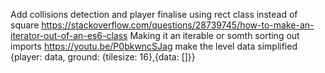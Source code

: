 Add collisions detection and player
finalise using rect class instead of square
https://stackoverflow.com/questions/28739745/how-to-make-an-iterator-out-of-an-es6-class
Making it an iterable or somth
sorting out imports
https://youtu.be/P0bkwncSJag
make the level data simplified 
{player: data,
ground: {tilesize: 16},{data: []}}
